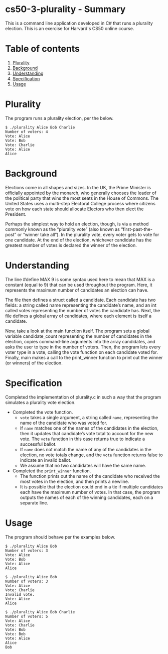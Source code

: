 # cs50-3-plurality - Summary
This is a command line application developed in C# that runs a plurality election. This is an exercise for Harvard's CS50 online course.

# Table of contents
1. [Plurality](#Plurality)
2. [Background](#Background)
3. [Understanding](#Understanding)
4. [Specification](#Specification)
5. [Usage](#Usage)


# Plurality
The program runs a plurality election, per the below.
```
$ ./plurality Alice Bob Charlie
Number of voters: 4
Vote: Alice
Vote: Bob
Vote: Charlie
Vote: Alice
Alice
```

# Background
Elections come in all shapes and sizes. In the UK, the Prime Minister is officially appointed by the monarch, who generally chooses the leader of the political party that wins the most seats in the House of Commons. The United States uses a multi-step Electoral College process where citizens vote on how each state should allocate Electors who then elect the President.

Perhaps the simplest way to hold an election, though, is via a method commonly known as the “plurality vote” (also known as “first-past-the-post” or “winner take all”). In the plurality vote, every voter gets to vote for one candidate. At the end of the election, whichever candidate has the greatest number of votes is declared the winner of the election.

# Understanding
The line #define MAX 9 is some syntax used here to mean that MAX is a constant (equal to 9) that can be used throughout the program. Here, it represents the maximum number of candidates an election can have.

The file then defines a struct called a candidate. Each candidate has two fields: a string called name representing the candidate’s name, and an int called votes representing the number of votes the candidate has. Next, the file defines a global array of candidates, where each element is itself a candidate.

Now, take a look at the main function itself. The program sets a global variable candidate_count representing the number of candidates in the election, copies command-line arguments into the array candidates, and asks the user to type in the number of voters. Then, the program lets every voter type in a vote, calling the vote function on each candidate voted for. Finally, main makes a call to the print_winner function to print out the winner (or winners) of the election.

# Specification
Completed the implementation of plurality.c in such a way that the program simulates a plurality vote election.

* Completed the vote function.
  * `vote` takes a single argument, a string called `name`, representing the name of the candidate who was voted for.
  * If `name` matches one of the names of the candidates in the election, then it updates that candidate’s vote total to account for the new vote. The `vote` function in this case returns true to indicate a successful ballot.
  * If `name` does not match the name of any of the candidates in the election, no vote totals change, and the `vote` function returns false to indicate an invalid ballot.
  * We assume that no two candidates will have the same name.
* Completed the `print_winner` function.
  * The function prints out the name of the candidate who received the most votes in the election, and then prints a newline.
  * It is possible that the election could end in a tie if multiple candidates each have the maximum number of votes. In that case, the program outputs the names of each of the winning candidates, each on a separate line.

# Usage
The program should behave per the examples below.
```
$ ./plurality Alice Bob
Number of voters: 3
Vote: Alice
Vote: Bob
Vote: Alice
Alice
```
```
$ ./plurality Alice Bob
Number of voters: 3
Vote: Alice
Vote: Charlie
Invalid vote.
Vote: Alice
Alice
```
```
$ ./plurality Alice Bob Charlie
Number of voters: 5
Vote: Alice
Vote: Charlie
Vote: Bob
Vote: Bob
Vote: Alice
Alice
Bob
```

